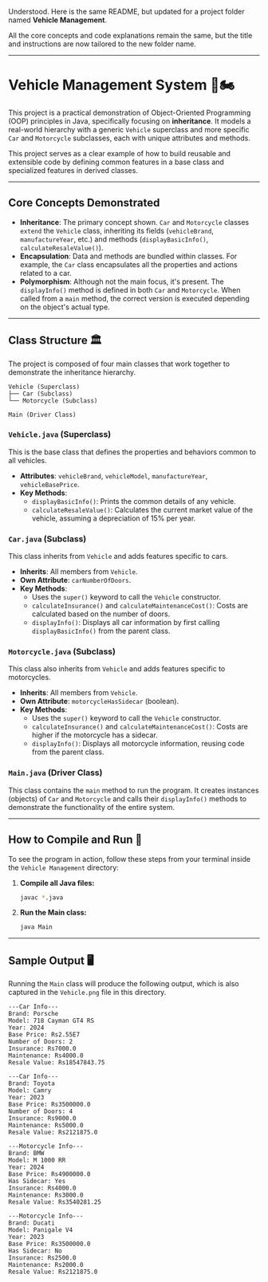 Understood. Here is the same README, but updated for a project folder named **Vehicle Management**.

All the core concepts and code explanations remain the same, but the title and instructions are now tailored to the new folder name.

-----

# Vehicle Management System 🚗🏍️

This project is a practical demonstration of Object-Oriented Programming (OOP) principles in Java, specifically focusing on **inheritance**. It models a real-world hierarchy with a generic `Vehicle` superclass and more specific `Car` and `Motorcycle` subclasses, each with unique attributes and methods.

This project serves as a clear example of how to build reusable and extensible code by defining common features in a base class and specialized features in derived classes.

-----

## Core Concepts Demonstrated

  * **Inheritance**: The primary concept shown. `Car` and `Motorcycle` classes `extend` the `Vehicle` class, inheriting its fields (`vehicleBrand`, `manufactureYear`, etc.) and methods (`displayBasicInfo()`, `calculateResaleValue()`).
  * **Encapsulation**: Data and methods are bundled within classes. For example, the `Car` class encapsulates all the properties and actions related to a car.
  * **Polymorphism**: Although not the main focus, it's present. The `displayInfo()` method is defined in both `Car` and `Motorcycle`. When called from a `main` method, the correct version is executed depending on the object's actual type.

-----

## Class Structure 🏛️

The project is composed of four main classes that work together to demonstrate the inheritance hierarchy.

```
Vehicle (Superclass)
├── Car (Subclass)
└── Motorcycle (Subclass)

Main (Driver Class)
```

### `Vehicle.java` (Superclass)

This is the base class that defines the properties and behaviors common to all vehicles.

  * **Attributes**: `vehicleBrand`, `vehicleModel`, `manufactureYear`, `vehicleBasePrice`.
  * **Key Methods**:
      * `displayBasicInfo()`: Prints the common details of any vehicle.
      * `calculateResaleValue()`: Calculates the current market value of the vehicle, assuming a depreciation of 15% per year.

### `Car.java` (Subclass)

This class inherits from `Vehicle` and adds features specific to cars.

  * **Inherits**: All members from `Vehicle`.
  * **Own Attribute**: `carNumberOfDoors`.
  * **Key Methods**:
      * Uses the `super()` keyword to call the `Vehicle` constructor.
      * `calculateInsurance()` and `calculateMaintenanceCost()`: Costs are calculated based on the number of doors.
      * `displayInfo()`: Displays all car information by first calling `displayBasicInfo()` from the parent class.

### `Motorcycle.java` (Subclass)

This class also inherits from `Vehicle` and adds features specific to motorcycles.

  * **Inherits**: All members from `Vehicle`.
  * **Own Attribute**: `motorcycleHasSidecar` (boolean).
  * **Key Methods**:
      * Uses the `super()` keyword to call the `Vehicle` constructor.
      * `calculateInsurance()` and `calculateMaintenanceCost()`: Costs are higher if the motorcycle has a sidecar.
      * `displayInfo()`: Displays all motorcycle information, reusing code from the parent class.

### `Main.java` (Driver Class)

This class contains the `main` method to run the program. It creates instances (objects) of `Car` and `Motorcycle` and calls their `displayInfo()` methods to demonstrate the functionality of the entire system.

-----

## How to Compile and Run 🚀

To see the program in action, follow these steps from your terminal inside the `Vehicle Management` directory:

1.  **Compile all Java files:**
    ```bash
    javac *.java
    ```
2.  **Run the Main class:**
    ```bash
    java Main
    ```

-----

## Sample Output 🖥️

Running the `Main` class will produce the following output, which is also captured in the `Vehicle.png` file in this directory.

```text
---Car Info---
Brand: Porsche
Model: 718 Cayman GT4 RS
Year: 2024
Base Price: Rs2.55E7
Number of Doors: 2
Insurance: Rs7000.0
Maintenance: Rs4000.0
Resale Value: Rs18547843.75
 
---Car Info---
Brand: Toyota
Model: Camry
Year: 2023
Base Price: Rs3500000.0
Number of Doors: 4
Insurance: Rs9000.0
Maintenance: Rs5000.0
Resale Value: Rs2121875.0
 
---Motorcycle Info---
Brand: BMW
Model: M 1000 RR
Year: 2024
Base Price: Rs4900000.0
Has Sidecar: Yes
Insurance: Rs4000.0
Maintenance: Rs3000.0
Resale Value: Rs3540281.25
 
---Motorcycle Info---
Brand: Ducati
Model: Panigale V4
Year: 2023
Base Price: Rs3500000.0
Has Sidecar: No
Insurance: Rs2500.0
Maintenance: Rs2000.0
Resale Value: Rs2121875.0
 
```
